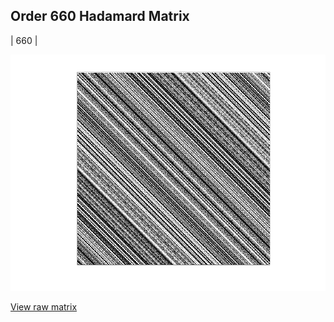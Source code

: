 ## Order 660 Hadamard Matrix

| 660 |

<img src="660.png" class="img-responsive" alt=""> 

[View raw matrix](order660.txt)
